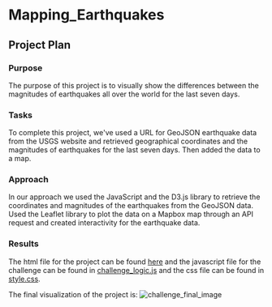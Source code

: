 # Mapping_Earthquakes

## Project Plan

### Purpose
The purpose of this project is to visually show the differences between the magnitudes of earthquakes all over the world for the last seven days.

### Tasks
To complete this project, we've used a URL for GeoJSON earthquake data from the USGS website and retrieved geographical coordinates and the magnitudes of earthquakes for the last seven days. Then added the data to a map.

### Approach
In our approach we used the JavaScript and the D3.js library to retrieve the coordinates and magnitudes of the earthquakes from the GeoJSON data. Used the Leaflet library to plot the data on a Mapbox map through an API request and created interactivity for the earthquake data.

### Results
The html file for the project can be found [here](https://github.com/Cryptotwister/Mapping_Earthquakes/blob/main/Earthquake_Challenge/index.html) and the javascript file for the challenge can be found in [challenge_logic.js](https://github.com/Cryptotwister/Mapping_Earthquakes/blob/main/Earthquake_Challenge/static/js/challenge_logic.js) and the css file can be found in [style.css](https://github.com/Cryptotwister/Mapping_Earthquakes/blob/main/Earthquake_Challenge/static/css/style.css).

The final visualization of the project is:
![challenge_final_image](https://user-images.githubusercontent.com/42978221/157137967-83b3bd2c-66de-4ada-8ece-1f83e4612cc4.png)
